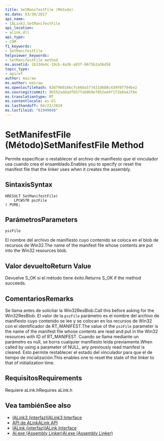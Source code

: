 ```yaml
---
title: SetManifestFile (Método)
ms.date: 03/30/2017
api_name:
- IALink3.SetManifestFile
api_location:
- alink.dll
api_type:
- COM
f1_keywords:
- SetManifestFile
helpviewer_keywords:
- SetManifestFile method
ms.assetid: 1b33de4c-19cb-4a36-a93f-8675b2a36d58
topic_type:
- apiref
author: mairaw
ms.author: mairaw
ms.openlocfilehash: 8307960166cfc668a577431d688c439f0f794be2
ms.sourcegitcommit: 9b552addadfb57fab0b9e7852ed4f1f1b8a42f8e
ms.translationtype: MT
ms.contentlocale: es-ES
ms.lasthandoff: 04/23/2019
ms.locfileid: "61949048"
---
```

# <a name="setmanifestfile-method"></a><span data-ttu-id="30a03-102">SetManifestFile (Método)</span><span class="sxs-lookup"><span data-stu-id="30a03-102">SetManifestFile Method</span></span>
<span data-ttu-id="30a03-103">Permite especificar o restablecer el archivo de manifiesto que el vinculador usa cuando crea el ensamblado.</span><span class="sxs-lookup"><span data-stu-id="30a03-103">Enables you to specify or reset the manifest file that the linker uses when it creates the assembly.</span></span>  
  
## <a name="syntax"></a><span data-ttu-id="30a03-104">Sintaxis</span><span class="sxs-lookup"><span data-stu-id="30a03-104">Syntax</span></span>  
  
```  
HRESULT SetManifestFile(  
    LPCWSTR pszFile  
) PURE;  
```  
  
## <a name="parameters"></a><span data-ttu-id="30a03-105">Parámetros</span><span class="sxs-lookup"><span data-stu-id="30a03-105">Parameters</span></span>  
 `pszFile`  
  
 <span data-ttu-id="30a03-106">El nombre del archivo de manifiesto cuyo contenido se coloca en el blob de recursos de Win32.</span><span class="sxs-lookup"><span data-stu-id="30a03-106">The name of the manifest file whose contents are put into the Win32 resources blob.</span></span>  
  
## <a name="return-value"></a><span data-ttu-id="30a03-107">Valor devuelto</span><span class="sxs-lookup"><span data-stu-id="30a03-107">Return Value</span></span>  
 <span data-ttu-id="30a03-108">Devuelve S_OK si el método tiene éxito.</span><span class="sxs-lookup"><span data-stu-id="30a03-108">Returns S_OK if the method succeeds.</span></span>  
  
## <a name="remarks"></a><span data-ttu-id="30a03-109">Comentarios</span><span class="sxs-lookup"><span data-stu-id="30a03-109">Remarks</span></span>  
 <span data-ttu-id="30a03-110">Se llama antes de solicitar la Win32ResBlob.</span><span class="sxs-lookup"><span data-stu-id="30a03-110">Call this before asking for the Win32ResBlob.</span></span> <span data-ttu-id="30a03-111">El valor de la `pszFile` parámetro es el nombre del archivo de manifiesto cuyo contenido se lee y se colocan en los recursos de Win32 con el identificador de RT_MANIFEST.</span><span class="sxs-lookup"><span data-stu-id="30a03-111">The value of the `pszFile` parameter is the name of the manifest file whose contents are read and put in the Win32 resources with ID of RT_MANIFEST.</span></span> <span data-ttu-id="30a03-112">Cuando se llama mediante un parámetro es null, se borra cualquier manifiesto leída previamente.</span><span class="sxs-lookup"><span data-stu-id="30a03-112">When called by using a parameter of NULL, any previously read manifest is cleared.</span></span> <span data-ttu-id="30a03-113">Esto permite restablecer el estado del vinculador para que el de tiempo de inicialización.</span><span class="sxs-lookup"><span data-stu-id="30a03-113">This enables one to reset the state of the linker to that of initialization time.</span></span>  
  
## <a name="requirements"></a><span data-ttu-id="30a03-114">Requisitos</span><span class="sxs-lookup"><span data-stu-id="30a03-114">Requirements</span></span>  
 <span data-ttu-id="30a03-115">Requiere aLink.h</span><span class="sxs-lookup"><span data-stu-id="30a03-115">Requires aLink.h</span></span>  
  
## <a name="see-also"></a><span data-ttu-id="30a03-116">Vea también</span><span class="sxs-lookup"><span data-stu-id="30a03-116">See also</span></span>

- [<span data-ttu-id="30a03-117">IALink3 (interfaz)</span><span class="sxs-lookup"><span data-stu-id="30a03-117">IALink3 Interface</span></span>](../../../../docs/framework/unmanaged-api/alink/ialink3-interface.md)
- [<span data-ttu-id="30a03-118">API de ALink</span><span class="sxs-lookup"><span data-stu-id="30a03-118">ALink API</span></span>](../../../../docs/framework/unmanaged-api/alink/index.md)
- [<span data-ttu-id="30a03-119">IALink (interfaz)</span><span class="sxs-lookup"><span data-stu-id="30a03-119">IALink Interface</span></span>](../../../../docs/framework/unmanaged-api/alink/ialink-interface.md)
- [<span data-ttu-id="30a03-120">Al.exe (Assembly Linker)</span><span class="sxs-lookup"><span data-stu-id="30a03-120">Al.exe (Assembly Linker)</span></span>](../../../../docs/framework/tools/al-exe-assembly-linker.md)
